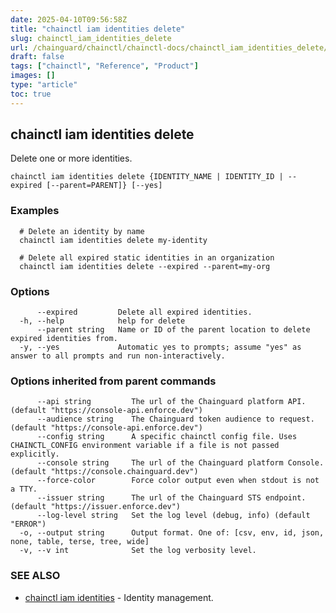 ```yaml
---
date: 2025-04-10T09:56:58Z
title: "chainctl iam identities delete"
slug: chainctl_iam_identities_delete
url: /chainguard/chainctl/chainctl-docs/chainctl_iam_identities_delete/
draft: false
tags: ["chainctl", "Reference", "Product"]
images: []
type: "article"
toc: true
---
```

## chainctl iam identities delete

Delete one or more identities.

```
chainctl iam identities delete {IDENTITY_NAME | IDENTITY_ID | --expired [--parent=PARENT]} [--yes]
```

### Examples

```
  # Delete an identity by name
  chainctl iam identities delete my-identity
  
  # Delete all expired static identities in an organization
  chainctl iam identities delete --expired --parent=my-org
```

### Options

```
      --expired         Delete all expired identities.
  -h, --help            help for delete
      --parent string   Name or ID of the parent location to delete expired identities from.
  -y, --yes             Automatic yes to prompts; assume "yes" as answer to all prompts and run non-interactively.
```

### Options inherited from parent commands

```
      --api string         The url of the Chainguard platform API. (default "https://console-api.enforce.dev")
      --audience string    The Chainguard token audience to request. (default "https://console-api.enforce.dev")
      --config string      A specific chainctl config file. Uses CHAINCTL_CONFIG environment variable if a file is not passed explicitly.
      --console string     The url of the Chainguard platform Console. (default "https://console.chainguard.dev")
      --force-color        Force color output even when stdout is not a TTY.
      --issuer string      The url of the Chainguard STS endpoint. (default "https://issuer.enforce.dev")
      --log-level string   Set the log level (debug, info) (default "ERROR")
  -o, --output string      Output format. One of: [csv, env, id, json, none, table, terse, tree, wide]
  -v, --v int              Set the log verbosity level.
```

### SEE ALSO

* [chainctl iam identities](/chainguard/chainctl/chainctl-docs/chainctl_iam_identities/)	 - Identity management.

